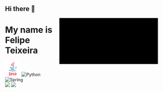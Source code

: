 ## Hi there 👋

<img src = "ggggggggg.gif" width = "325px" align = "right">

# My name is Felipe Teixeira

<div>
  <img src="https://github.com/devicons/devicon/blob/master/icons/java/java-original-wordmark.svg" title="Java" alt="Java" width="50" height="50"/>
  <img src="https://cdn.jsdelivr.net/gh/devicons/devicon@latest/icons/python/python-original-wordmark.svg" title="Python" alt="Python" width="50" height="50"/>
  <img src="https://cdn.jsdelivr.net/gh/devicons/devicon@latest/icons/spring/spring-original-wordmark.svg" title="Spring" alt="Spring" width="50" height="50"/>
</div>

<div align = "left">
<img height = "200em" src="https://github-readme-stats.vercel.app/api/top-langs/?username=felipet1&show_icons=true&theme=bear&count_private=true"/>
<img height = "200em" src="https://github-readme-stats.vercel.app/api?username=felipet1&show_icons=true&show_icons=true&theme=bear&count_private=true" />
</div>
